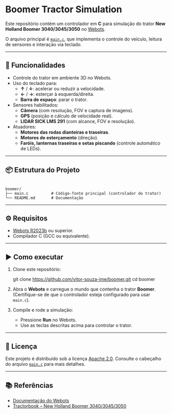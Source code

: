 # Boomer Tractor Simulation

Este repositório contém um controlador em **C** para simulação do trator **New Holland Boomer 3040/3045/3050** no [Webots](https://cyberbotics.com/).

O arquivo principal é [`main.c`](main.c), que implementa o controle do veículo, leitura de sensores e interação via teclado.

---

## 🚜 Funcionalidades

- Controle do trator em ambiente 3D no Webots.  
- Uso do teclado para:
  - **↑** / **↓**: acelerar ou reduzir a velocidade.  
  - **←** / **→**: esterçar à esquerda/direita.  
  - **Barra de espaço**: parar o trator.  
- Sensores habilitados:
  - **Câmera** (com resolução, FOV e captura de imagens).  
  - **GPS** (posição e cálculo de velocidade real).  
  - **LIDAR SICK LMS 291** (com alcance, FOV e resolução).  
- Atuadores:
  - **Motores das rodas dianteiras e traseiras**.  
  - **Motores de esterçamento** (direção).  
  - **Faróis, lanternas traseiras e setas piscando** (controle automático de LEDs).  

---

## 📦 Estrutura do Projeto

```

boomer/
├── main.c          # Código-fonte principal (controlador do trator)
└── README.md       # Documentação

````

---

## ⚙️ Requisitos

- [Webots R2023b](https://cyberbotics.com/) ou superior.  
- Compilador C (GCC ou equivalente).  

---

## ▶️ Como executar

1. Clone este repositório:

   git clone https://github.com/vitor-souza-ime/boomer.git
   cd boomer

2. Abra o **Webots** e carregue o mundo que contenha o trator **Boomer**.
   (Certifique-se de que o controlador esteja configurado para usar `main.c`).

3. Compile e rode a simulação:

   * Pressione **Run** no Webots.
   * Use as teclas descritas acima para controlar o trator.

---

## 📝 Licença

Este projeto é distribuído sob a licença [Apache 2.0](https://www.apache.org/licenses/LICENSE-2.0).
Consulte o cabeçalho do arquivo [`main.c`](main.c) para mais detalhes.

---

## 📚 Referências

* [Documentação do Webots](https://cyberbotics.com/doc/guide/index)
* [Tractorbook – New Holland Boomer 3040/3045/3050](https://www.tractorbook.de/traktoren/new-holland/boomer-3040-3045-3050/technische-daten/)
